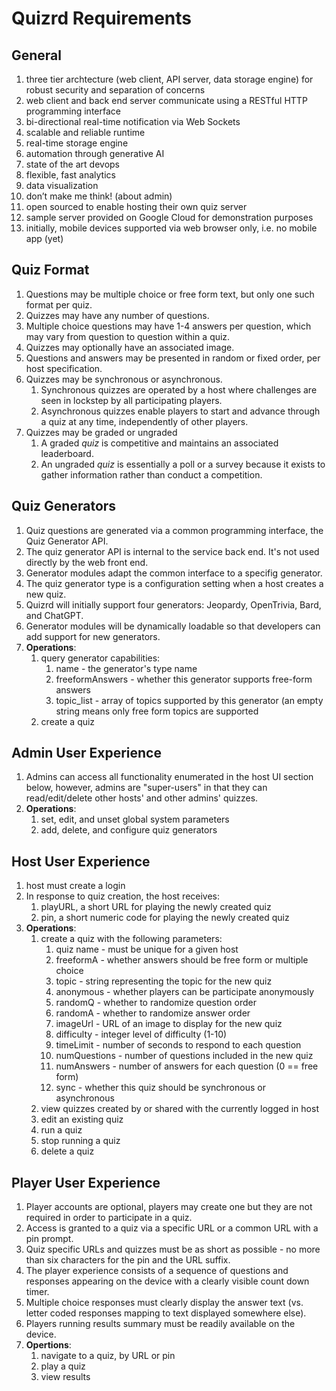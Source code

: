 # Quizrd Requirements

## General
1. three tier archtecture (web client, API server, data storage engine) for robust security and separation of concerns
2. web client and  back end server communicate using a RESTful HTTP programming interface
3. bi-directional real-time notification via Web Sockets
4. scalable and reliable runtime
5. real-time storage engine
6. automation through generative AI
7. state of the art devops
8. flexible, fast analytics
9. data visualization
10. don’t make me think! (about admin)
11. open sourced to enable hosting their own quiz server
12. sample server provided on Google Cloud for demonstration purposes
13. initially, mobile devices supported via web browser only, i.e. no mobile app (yet)

## Quiz Format
1. Questions may be multiple choice or free form text, but only one such format per quiz.
2. Quizzes may have any number of questions.
3. Multiple choice questions may have 1-4 answers per question, which may vary from question to question within a quiz.
4. Quizzes may optionally have an associated image.
5. Questions and answers may be presented in random or fixed order, per host specification.
6. Quizzes may be synchronous or asynchronous.
    1. Synchronous quizzes are operated by a host where challenges are seen in lockstep by all participating players. 
    2. Asynchronous quizzes enable players to start and advance through a quiz at any time, independently of other players.
7. Quizzes may be graded or ungraded
   1. A graded *quiz* is competitive and maintains an associated leaderboard.
   2. An ungraded *quiz* is essentially a poll or a survey because it exists to gather information rather than conduct a competition.

## Quiz Generators
1. Quiz questions are generated via a common programming interface, the Quiz Generator API.
2. The quiz generator API is internal to the service back end. It's not used directly by the web front end.
3. Generator modules adapt the common interface to a specifig generator.
4. The quiz generator type is a configuration setting when a host creates a new quiz.
5. Quizrd will initially support four generators: Jeopardy, OpenTrivia, Bard, and ChatGPT.
6. Generator modules will be dynamically loadable so that developers can add support for new generators.
7. **Operations**:
   1. query generator capabilities:
      1. name - the generator's type name
      2. freeformAnswers - whether this generator supports free-form answers
      3. topic_list - array of topics supported by this generator (an empty string means only free form topics are supported
   2. create a quiz

## Admin User Experience
1. Admins can access all functionality enumerated in the host UI section below, however, admins are "super-users" in that they can read/edit/delete other hosts' and other admins' quizzes.
2. **Operations**:
   1. set, edit, and unset global system parameters
   2. add, delete, and configure quiz generators

## Host User Experience
1. host must create a login
2. In response to quiz creation, the host receives:
   1. playURL, a short URL for playing the newly created quiz
   2. pin, a short numeric code for playing the newly created quiz
3. **Operations**:
   1. create a quiz with the following parameters:
      1. quiz name - must be unique for a given host
      2. freeformA - whether answers should be free form or multiple choice
      3. topic - string representing the topic for the new quiz
      4. anonymous - whether players can be participate anonymously
      5. randomQ - whether to randomize question order
      6. randomA - whether to randomize answer order
      7. imageUrl - URL of an image to display for the new quiz
      8. difficulty - integer level of difficulty (1-10)
      9. timeLimit - number of seconds to respond to each question
      10. numQuestions - number of questions included in the new quiz
      11. numAnswers - number of answers for each question (0 == free form)
      12. sync - whether this quiz should be synchronous or asynchronous
   2. view quizzes created by or shared with the currently logged in host
   3. edit an existing quiz
   4. run a quiz
   5. stop running a quiz
   6. delete a quiz

## Player User Experience
1. Player accounts are optional, players may create one but they are not required in order to participate in a quiz.
2. Access is granted to a quiz via a specific URL or a common URL with a pin prompt.
3. Quiz specific URLs and quizzes must be as short as possible - no more than six characters for the pin and the URL suffix.
4. The player experience consists of a sequence of questions and responses appearing on the device with a clearly visible count down timer.
5. Multiple choice responses must clearly display the answer text (vs. letter coded responses mapping to text displayed somewhere else).
6. Players running results summary must be readily available on the device.
7. **Opertions**:
   1. navigate to a quiz, by URL or pin
   2. play a quiz
   3. view results
  
